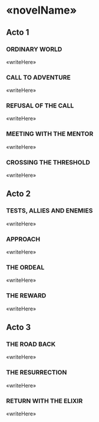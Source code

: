 # «novelName»

## Acto 1

### ORDINARY WORLD

«writeHere»

### CALL TO ADVENTURE

«writeHere»

### REFUSAL OF THE CALL

«writeHere»

### MEETING WITH THE MENTOR

«writeHere»

### CROSSING THE THRESHOLD

«writeHere»

## Acto 2

### TESTS, ALLIES AND ENEMIES

«writeHere»

### APPROACH

«writeHere»

### THE ORDEAL

«writeHere»

### THE REWARD

«writeHere»

## Acto 3

### THE ROAD BACK

«writeHere»

### THE RESURRECTION

«writeHere»

### RETURN WITH THE ELIXIR

«writeHere»

